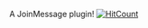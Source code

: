A JoinMessage plugin! [![HitCount](http://hits.dwyl.io/TeMp3r126/TeMp3r126/JoinMessage.svg)](http://hits.dwyl.io/TeMp3r126/TeMp3r126/JoinMessage)
